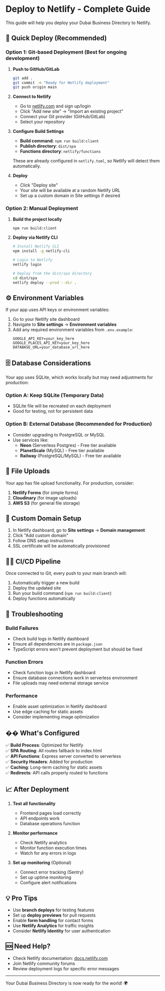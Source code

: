 # Deploy to Netlify - Complete Guide

This guide will help you deploy your Dubai Business Directory to Netlify.

## 🚀 Quick Deploy (Recommended)

### Option 1: Git-based Deployment (Best for ongoing development)

1. **Push to GitHub/GitLab**

   ```bash
   git add .
   git commit -m "Ready for Netlify deployment"
   git push origin main
   ```

2. **Connect to Netlify**

   - Go to [netlify.com](https://netlify.com) and sign up/login
   - Click "Add new site" → "Import an existing project"
   - Connect your Git provider (GitHub/GitLab)
   - Select your repository

3. **Configure Build Settings**

   - **Build command**: `npm run build:client`
   - **Publish directory**: `dist/spa`
   - **Functions directory**: `netlify/functions`

   These are already configured in `netlify.toml`, so Netlify will detect them automatically.

4. **Deploy**
   - Click "Deploy site"
   - Your site will be available at a random Netlify URL
   - Set up a custom domain in Site settings if desired

### Option 2: Manual Deployment

1. **Build the project locally**

   ```bash
   npm run build:client
   ```

2. **Deploy via Netlify CLI**

   ```bash
   # Install Netlify CLI
   npm install -g netlify-cli

   # Login to Netlify
   netlify login

   # Deploy from the dist/spa directory
   cd dist/spa
   netlify deploy --prod --dir .
   ```

## ⚙️ Environment Variables

If your app uses API keys or environment variables:

1. Go to your Netlify site dashboard
2. Navigate to **Site settings** → **Environment variables**
3. Add any required environment variables from `.env.example`:
   ```
   GOOGLE_API_KEY=your_key_here
   GOOGLE_PLACES_API_KEY=your_key_here
   DATABASE_URL=your_database_url_here
   ```

## 🗄️ Database Considerations

Your app uses SQLite, which works locally but may need adjustments for production:

### Option A: Keep SQLite (Temporary Data)

- SQLite file will be recreated on each deployment
- Good for testing, not for persistent data

### Option B: External Database (Recommended for Production)

- Consider upgrading to PostgreSQL or MySQL
- Use services like:
  - **Neon** (Serverless Postgres) - Free tier available
  - **PlanetScale** (MySQL) - Free tier available
  - **Railway** (PostgreSQL/MySQL) - Free tier available

## 📁 File Uploads

Your app has file upload functionality. For production, consider:

1. **Netlify Forms** (for simple forms)
2. **Cloudinary** (for image uploads)
3. **AWS S3** (for general file storage)

## 🔧 Custom Domain Setup

1. In Netlify dashboard, go to **Site settings** → **Domain management**
2. Click "Add custom domain"
3. Follow DNS setup instructions
4. SSL certificate will be automatically provisioned

## 🏃‍♂️ CI/CD Pipeline

Once connected to Git, every push to your main branch will:

1. Automatically trigger a new build
2. Deploy the updated site
3. Run your build command (`npm run build:client`)
4. Deploy functions automatically

## 🐛 Troubleshooting

### Build Failures

- Check build logs in Netlify dashboard
- Ensure all dependencies are in `package.json`
- TypeScript errors won't prevent deployment but should be fixed

### Function Errors

- Check function logs in Netlify dashboard
- Ensure database connections work in serverless environment
- File uploads may need external storage service

### Performance

- Enable asset optimization in Netlify dashboard
- Use edge caching for static assets
- Consider implementing image optimization

## �� What's Configured

✅ **Build Process**: Optimized for Netlify  
✅ **SPA Routing**: All routes fallback to index.html  
✅ **API Functions**: Express server converted to serverless  
✅ **Security Headers**: Added for production  
✅ **Caching**: Long-term caching for static assets  
✅ **Redirects**: API calls properly routed to functions

## 📈 After Deployment

1. **Test all functionality**

   - Frontend pages load correctly
   - API endpoints work
   - Database operations function

2. **Monitor performance**

   - Check Netlify analytics
   - Monitor function execution times
   - Watch for any errors in logs

3. **Set up monitoring** (Optional)
   - Connect error tracking (Sentry)
   - Set up uptime monitoring
   - Configure alert notifications

## 💡 Pro Tips

- Use **branch deploys** for testing features
- Set up **deploy previews** for pull requests
- Enable **form handling** for contact forms
- Use **Netlify Analytics** for traffic insights
- Consider **Netlify Identity** for user authentication

## 🆘 Need Help?

- Check Netlify documentation: [docs.netlify.com](https://docs.netlify.com)
- Join Netlify community forums
- Review deployment logs for specific error messages

---

Your Dubai Business Directory is now ready for the world! 🌍
